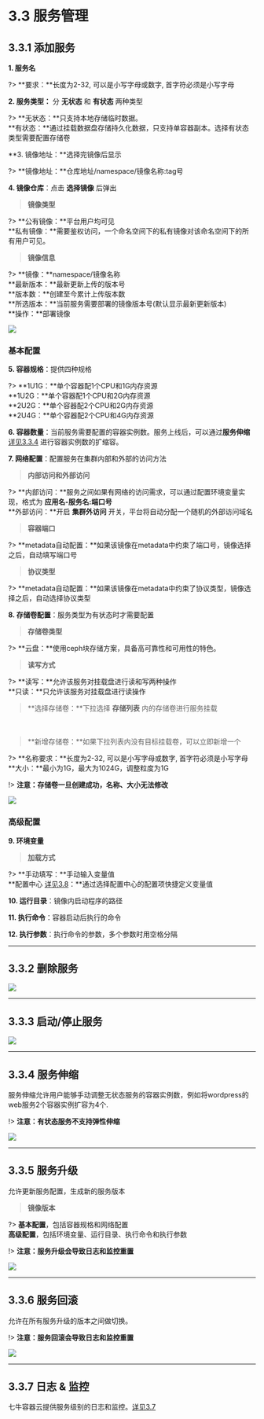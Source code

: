 # 3.3 服务管理

## 3.3.1 添加服务

**1. 服务名**

?> **要求：**长度为2-32, 可以是小写字母或数字, 首字符必须是小写字母

**2. 服务类型：** 分 **无状态** 和 **有状态** 两种类型
   
?> **无状态：**只支持本地存储临时数据。   
   **有状态：**通过挂载数据盘存储持久化数据，只支持单容器副本。选择有状态类型需要配置存储卷

**3. 镜像地址：**选择完镜像后显示

?> **镜像地址：**仓库地址/namespace/镜像名称:tag号

**4. 镜像仓库**：点击 **选择镜像** 后弹出

> **镜像类型**  

?> **公有镜像：**平台用户均可见  
   **私有镜像：**需要鉴权访问，一个命名空间下的私有镜像对该命名空间下的所有用户可见。

> **镜像信息**

?> **镜像：**namespace/镜像名称  
   **最新版本：**最新更新上传的版本号  
   **版本数：**创建至今累计上传版本数  
   **所选版本：**当前服务需要部署的镜像版本号(默认显示最新更新版本)  
   **操作：**部署镜像


![](_figures/user-guide/app-public-images.png)


### 基本配置

**5. 容器规格**：提供四种规格

?> **1U1G：**单个容器配1个CPU和1G内存资源  
   **1U2G：**单个容器配1个CPU和2G内存资源  
   **2U2G：**单个容器配2个CPU和2G内存资源  
   **2U4G：**单个容器配2个CPU和4G内存资源

**6. 容器数量**：当前服务需要配置的容器实例数。服务上线后，可以通过**服务伸缩** [详见3.3.4](#jump4) 进行容器实例数的扩缩容。

**7. 网络配置**：配置服务在集群内部和外部的访问方法

> **内部访问和外部访问**

?> **内部访问：**服务之间如果有网络的访问需求，可以通过配置环境变量实现，格式为 **应用名-服务名:端口号**  
   **外部访问：**开启 **集群外访问** 开关，平台将自动分配一个随机的外部访问域名

> **容器端口**

?> **metadata自动配置：**如果该镜像在metadata中约束了端口号，镜像选择之后，自动填写端口号
　
> **协议类型**

?> **metadata自动配置：**如果该镜像在metadata中约束了协议类型，镜像选择之后，自动选择协议类型

**8. 存储卷配置**：服务类型为有状态时才需要配置

> **存储卷类型**

?> **云盘：**使用ceph块存储方案，具备高可靠性和可用性的特色。
　
> **读写方式**

?> **读写：**允许该服务对挂载盘进行读和写两种操作  
   **只读：**只允许该服务对挂载盘进行读操作

> **选择存储卷：**下拉选择 **存储列表** 内的存储卷进行服务挂载  

　
> **新增存储卷：**如果下拉列表内没有目标挂载卷，可以立即新增一个

?> **名称要求：**长度为2-32, 可以是小写字母或数字, 首字符必须是小写字母  
   **大小：**最小为1G，最大为1024G，调整粒度为1G

!> **注意：存储卷一旦创建成功，名称、大小无法修改**

![](_figures/user-guide/app-storage.jpeg)

### 高级配置

**9. 环境变量**

> **加载方式**

?> **手动填写：**手动输入变量值  
   **配置中心 [详见3.8](user-guide/configmap.md)：**通过选择配置中心的配置项快捷定义变量值

**10. 运行目录**：镜像内启动程序的路径

**11. 执行命令**：容器启动后执行的命令

**12. 执行参数**：执行命令的参数，多个参数时用空格分隔

***
## 3.3.2 删除服务

![](_figures/user-guide/service-delete.gif)

***
## 3.3.3 启动/停止服务

![](_figures/user-guide/service-start-stop.gif)

***
## <span id="jump4">3.3.4 服务伸缩</span>

服务伸缩允许用户能够手动调整无状态服务的容器实例数，例如将wordpress的web服务2个容器实例扩容为4个.

!> **注意：有状态服务不支持弹性伸缩**

![](_figures/user-guide/service-scale.gif)

***
## 3.3.5 服务升级

允许更新服务配置，生成新的服务版本

> **镜像版本**

?> **基本配置**，包括容器规格和网络配置  
   **高级配置**，包括环境变量、运行目录、执行命令和执行参数

!> **注意：服务升级会导致日志和监控重置**

![](_figures/user-guide/service-upgrade.gif)

***
## 3.3.6 服务回滚

允许在所有服务升级的版本之间做切换。

!> **注意：服务回滚会导致日志和监控重置**

![](_figures/user-guide/service-rollback.gif)

***
## 3.3.7 日志 & 监控
七牛容器云提供服务级别的日志和监控。[详见3.7](user-guide/log-and-monitor.md)








